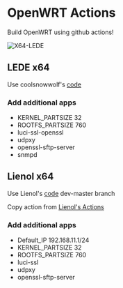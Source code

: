 # OpenWRT Actions

Build OpenWRT using github actions!

![X64-LEDE](https://github.com/alecthw/openwrt-actions/workflows/Openwrt-AutoBuild/badge.svg)

## LEDE x64

Use coolsnowwolf's [code](https://github.com/coolsnowwolf/lede)

### Add additional apps

- KERNEL_PARTSIZE 32
- ROOTFS_PARTSIZE 760
- luci-ssl-openssl
- udpxy
- openssl-sftp-server
- snmpd

## Lienol x64

Use Lienol's [code](https://github.com/Lienol/openwrt) dev-master branch

Copy action from [Lienol's Actions](https://github.com/Lienol/openwrt-actions)

### Add additional apps

- Default_IP 192.168.11.1/24
- KERNEL_PARTSIZE 32
- ROOTFS_PARTSIZE 760
- luci-ssl
- udpxy
- openssl-sftp-server
